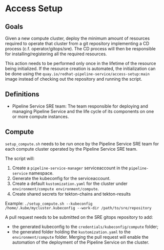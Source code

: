 # Access Setup

## Goals
Given a new compute cluster, deploy the minimum
amount of resources required to operate that cluster from a git repository
implementing a CD process (c.f. operator/gitops/sre). The CD process will then be
responsible for installing/registering all the required resources.

This action needs to be performed only once in the lifetime of the resource
being initialized. If the resource creation is automated, the initialization
can be done using the `quay.io/redhat-pipeline-service/access-setup:main` image instead of
checking out the repository and running the script.

## Definitions

* Pipeline Service SRE team: The team responsible for deploying and managing
  Pipeline Service and the life cycle of its components on one or more compute instances.

## Compute
`setup_compute.sh` needs to be run once by the Pipeline Service SRE team for
each compute cluster operated by the Pipeline Service SRE team.

The script will:
1. Create a `pipeline-service-manager` serviceaccount in the `pipeline-service` namespace.
2. Generate the kubeconfig for the serviceaccount.
3. Create a default `kustomization.yaml` for the cluster under `environment/compute
environment/compute`.
4. Create shared secrets for tekton-chains and tekton-results

Example: `./setup_compute.sh --kubeconfig /home/.kube/mycluster.kubeconfig --work-dir /path/to/sre/repository`

A pull request needs to be submitted on the SRE gitops repository to add:
* the generated kubeconfig to the `credentials/kubeconfig/compute` folder;
* the generated folder holding the `kustomization.yaml` to the `environment/compute` folder.
Merging the pull request will enable the automation of the deployment of the 
Pipeline Service on the cluster.
